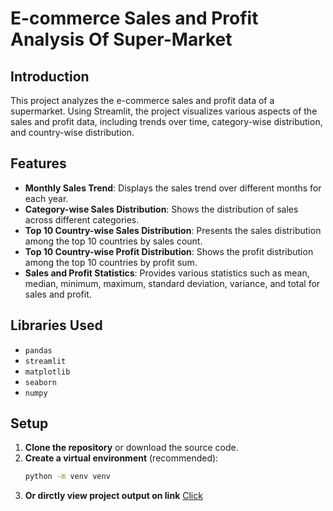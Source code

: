 # E-commerce Sales and Profit Analysis Of Super-Market

## Introduction
This project analyzes the e-commerce sales and profit data of a supermarket. Using Streamlit, the project visualizes various aspects of the sales and profit data, including trends over time, category-wise distribution, and country-wise distribution.

## Features
- **Monthly Sales Trend**: Displays the sales trend over different months for each year.
- **Category-wise Sales Distribution**: Shows the distribution of sales across different categories.
- **Top 10 Country-wise Sales Distribution**: Presents the sales distribution among the top 10 countries by sales count.
- **Top 10 Country-wise Profit Distribution**: Shows the profit distribution among the top 10 countries by profit sum.
- **Sales and Profit Statistics**: Provides various statistics such as mean, median, minimum, maximum, standard deviation, variance, and total for sales and profit.

## Libraries Used
- `pandas`
- `streamlit`
- `matplotlib`
- `seaborn`
- `numpy`

## Setup
1. **Clone the repository** or download the source code.
2. **Create a virtual environment** (recommended):
    ```bash
    python -m venv venv
3. **Or dirctly view project output on link** [Click](https://salesanalysis-byrishi.streamlit.app/)

   
